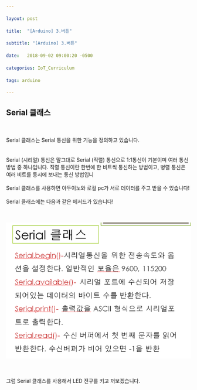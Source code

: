 ```yaml
---

layout: post

title:  "[Arduino] 3.버튼"

subtitle: "[Arduino] 3.버튼"

date:   2018-09-02 09:00:20 -0500

categories: IoT_Curriculum

tags: arduino

---
```


## Serial 클래스

<br>
<br>
Serial 클래스는 Serial 통신을 위한 기능을 정의하고 있습니다.
<br>
<br>
<br>
Serial (시리얼) 통신은 말그대로 Serial (직렬) 통신으로  1:1통신이 기본이며 여러 통신방법 중 하나입니다. 직렬 통신이란 한번에 한 비트씩 통신하는 방법이고, 병렬 통신은 여러 비트를 동시에 보내는 통신 방법입니
<br>
<br>
Serial 클래스를 사용하면 아두이노와 로컬 pc가 서로 데이터를 주고 받을 수 있습니다!
<br>
<br>
Serial 클래스에는 다음과 같은 메서드가 있습니다!
<br>
<br>
<br>

![image](/image/Arduino_image/3.png)

<br>
<br>
그럼 Serial 클래스를 사용해서 LED 전구를 키고 꺼보겠습니다.
<br>
<br>
<br>
